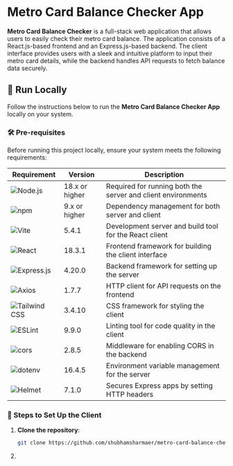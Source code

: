 # Metro Card Balance Checker App

**Metro Card Balance Checker** is a full-stack web application that allows users to easily check their metro card balance. The application consists of a React.js-based frontend and an Express.js-based backend. The client interface provides users with a sleek and intuitive platform to input their metro card details, while the backend handles API requests to fetch balance data securely.

## 🚀 Run Locally

Follow the instructions below to run the **Metro Card Balance Checker App** locally on your system.

### 🛠️ Pre-requisites

Before running this project locally, ensure your system meets the following requirements:

| Requirement   | Version | Description                                      |
|---------------|---------|--------------------------------------------------|
| ![Node.js](https://img.shields.io/badge/Node.js-18.x-green?logo=node.js) | 18.x or higher | Required for running both the server and client environments |
| ![npm](https://img.shields.io/badge/npm-9.x-red?logo=npm) | 9.x or higher  | Dependency management for both server and client              |
| ![Vite](https://img.shields.io/badge/Vite-5.4.1-blue?logo=vite) | 5.4.1         | Development server and build tool for the React client        |
| ![React](https://img.shields.io/badge/React-18.3.1-blue?logo=react) | 18.3.1        | Frontend framework for building the client interface          |
| ![Express.js](https://img.shields.io/badge/Express.js-4.20.0-blue?logo=express) | 4.20.0        | Backend framework for setting up the server                   |
| ![Axios](https://img.shields.io/badge/Axios-1.7.7-yellow?logo=axios) | 1.7.7         | HTTP client for API requests on the frontend                  |
| ![Tailwind CSS](https://img.shields.io/badge/Tailwind_CSS-3.4.10-blue?logo=tailwind-css) | 3.4.10         | CSS framework for styling the client                          |
| ![ESLint](https://img.shields.io/badge/ESLint-9.9.0-purple?logo=eslint) | 9.9.0         | Linting tool for code quality in the client                   |
| ![cors](https://img.shields.io/badge/cors-2.8.5-lightgrey?logo=cors) | 2.8.5         | Middleware for enabling CORS in the backend                   |
| ![dotenv](https://img.shields.io/badge/dotenv-16.4.5-brightgreen?logo=dotenv) | 16.4.5        | Environment variable management for the server                |
| ![Helmet](https://img.shields.io/badge/Helmet-7.1.0-brightgreen?logo=helmet) | 7.1.0        | Secures Express apps by setting HTTP headers                  |

### 🔧 Steps to Set Up the Client

1. **Clone the repository**:
   ```bash
   git clone https://github.com/shubhamsharmaer/metro-card-balance-checker.git
   ```
2. 
